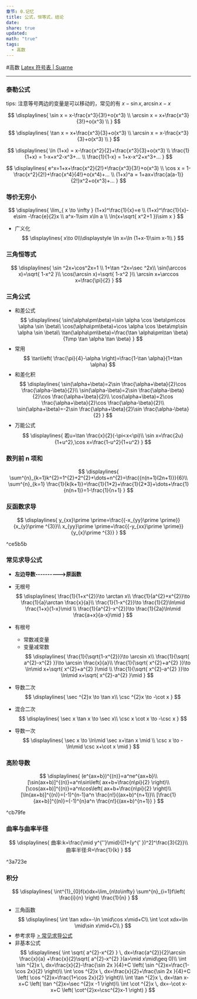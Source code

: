 ```yaml
---
章节: 0.记忆
title: 公式，恒等式，结论
date: 
share: true
updated: 
math: "true"
tags:
  - 高数
---
```


#高数 
[Latex 符号表 | Suarne](https://suarne.github.io/posts/Latex%E7%AC%A6%E5%8F%B7%E8%A1%A8/)

---

### 泰勒公式

tips: 注意等号两边的变量是可以移动的，常见的有 $x-\sin x, \arcsin x - x$

$$
\displaylines{
\sin x = x-\frac{x^3}{3!}+o(x^3) \\
\arcsin x = x+\frac{x^3}{3!}+o(x^3) \\ 
}
$$

$$
\displaylines{
\tan x = x+\frac{x^3}{3}+o(x^3) \\
\arcsin x = x-\frac{x^3}{3}+o(x^3) \\
}
$$

$$
\displaylines{
\ln (1+x) = x-\frac{x^2}{2}+\frac{x^3}{3}+o(x^3) \\
\frac{1}{1+x} = 1-x+x^2-x^3+... \\
\frac{1}{1-x} = 1+x-x^2+x^3+...
}
$$

$$
\displaylines{
e^x=1+x+\frac{x^2}{2!}+\frac{x^3}{3!}+o(x^3) \\
\cos x = 1-\frac{x^2}{2!}+\frac{x^4}{4!}+o(x^4)+... \\
(1+x)^a = 1+ax+\frac{a(a-1)}{2!}x^2+o(x^3)+...
}
$$
### 等价无穷小
$$
\displaylines{
\lim_{ x \to \infty } (1+x)^\frac{1}{x}=e  \\ 
(1+x)^\frac{1}{x}-e\sim -\frac{e}{2}x \\
a^x-1\sim x\ln a \\
\ln(x+\sqrt{ x^2+1 })\sim x
}  
$$
- 广义化
$$
\displaylines{
x\to 0\\\displaystyle \ln x=\ln (1+x-1)\sim x-1\\
}
$$
### 三角恒等式

$$
\displaylines{
\sin ^2x+\cos^2x=1 \\
1+\tan ^2x=\sec ^2x\\
\sin(\arccos x)=\sqrt{ 1-x^2 }\\
\cos(\arcsin x)=\sqrt{ 1-x^2 }\\
\arcsin x+\arccos x=\frac{\pi}{2}
}
$$
### 三角公式
- 和差公式
$$
\displaylines{
\sin(\alpha\pm\beta)=\sin \alpha \cos \beta\pm\cos \alpha \sin \beta\\
\cos(\alpha\pm\beta)=\cos \alpha \cos \beta\mp\sin \alpha \sin \beta\\
\tan(\alpha\pm\beta)=\frac{\tan \alpha\pm\tan \beta}{1\mp \tan \alpha \tan \beta}
}
$$
- 常用
$$
	\tan\left( \frac{\pi}{4}-\alpha \right)=\frac{1-\tan \alpha}{1+\tan \alpha}
$$
- 和差化积
$$
\displaylines{
\sin(\alpha+\beta)=2\sin \frac{\alpha+\beta}{2}\cos \frac{\alpha-\beta}{2}\\
\sin(\alpha-\beta)=2\sin \frac{\alpha-\beta}{2}\cos \frac{\alpha+\beta}{2}\\
\cos(\alpha+\beta)=2\cos \frac{\alpha+\beta}{2}\cos \frac{\alpha-\beta}{2}\\
\sin(\alpha+\beta)=-2\sin \frac{\alpha+\beta}{2}\sin \frac{\alpha-\beta}{2}
}
$$
- 万能公式
$$
\displaylines{
若u=\tan \frac{x}{2}(-\pi<x<\pi)\\
\sin x=\frac{2u}{1+u^2},\cos x=\frac{1-u^2}{1+u^2}
}
$$


### 数列前 n 项和
$$
\displaylines{
\sum^{n}_{k=1}k^{2}=1^{2}+2^{2}+\dots+n^{2}=\frac{{n(n+1)(2n+1)}}{6}\\
\sum^{n}_{k=1} \frac{1}{k(k+1)}=\frac{1}{1*2}+\frac{1}{2*3}+\dots+\frac{1}{n(n+1)}=1-\frac{1}{n+1}
}
$$
### 反函数求导
$$
\displaylines{
y_{xx}\prime \prime=\frac{{-x_{yy}\prime \prime}}{x_{y}\prime ^{3}}\\
x_{yy}\prime \prime=\frac{{-y_{xx}\prime \prime}}{y_{x}\prime ^{3}}
}
$$

^ce5b5b

### 常见求导公式
- **左边导数---------->原函数**
- 无根号
$$
\displaylines{
\frac{1}{1+x^{2}}\to \arctan x\\
\frac{1}{a^{2}+x^{2}}\to \frac{1}{a}\arctan \frac{x}{a}\\
\frac{1}{1-x^{2}}\to \frac{1}{2}\ln\mid \frac{1+x}{1-x}\mid \\
\frac{1}{a^{2}-x^{2}}\to \frac{1}{2a}\ln\mid \frac{a+x}{a-x}\mid
}
$$
- 有根号
	- 常数减变量
	- 变量减常数
$$
\displaylines{
\frac{1}{\sqrt{1-x^{2}}}\to \arcsin x\\
\frac{1}{\sqrt{ a^{2}-x^{2} }}\to \arcsin \frac{x}{a}\\
\frac{1}{\sqrt{ x^{2}+a^{2} }}\to \ln\mid x+\sqrt{ x^{2}+a^{2} }\mid \\
\frac{1}{\sqrt{ x^{2}-a^{2} }}\to \ln\mid x+\sqrt{ x^{2}-a^{2} }\mid
}
$$
- 导数二次
$$
\displaylines{ 
\sec ^{2}x \to \tan x\\
\csc ^{2}x \to -\cot x
}
$$

- 混合二次
$$
\displaylines{ 
\sec x \tan x \to \sec x\\
\csc x \cot x \to -\csc x
}
$$

- 导数一次
$$
\displaylines{ 
\sec x \to \ln\mid \sec x+\tan x \mid \\
\csc x \to -\ln\mid \csc x+\cot x \mid
}
$$
### 高阶导数
$$
\displaylines{
(e^{ax+b})^{(n)}=a^ne^{ax+b}\\
[\sin(ax+b)]^{(n)}=a^n\sin\left( ax+b+\frac{n\pi}{2} \right)\\
[\cos(ax+b)]^{(n)}=a^n\cos\left( ax+b+\frac{n\pi}{2} \right)\\
[\ln(ax+b)]^{(n)}=(-1)^{n-1}a^n \frac{n!}{(ax+b)^{n+1}}\\
[\frac{1}{ax+b}]^{(n)}=(-1)^{n}a^n \frac{n!}{(ax+b)^{n+1}}
}
$$

^cb79fe

### 曲率与曲率半径
$$
\displaylines{
曲率:k=\frac{\mid y^{''}\mid}{[1+(y^{' })^2]^\frac{3}{2}}\\
曲率半径:R=\frac{1}{k}
} 
$$ 

^3a723e

### 积分
$$
\displaylines{
\int^{1}_{0}f(x)dx=\lim_{n\to\infty} \sum^{n}_{i=1}f\left( \frac{i}{n} \right) \frac{1}{n}
}
$$
- 三角函数
$$
\displaylines{ 
\int \tan xdx=-\ln \mid\cos x\mid+C\\
\int \cot xdx=\ln \mid\sin x\mid+C\\
}
$$
- 参考求导
	[ > 常见求导公式](.md#常见求导公式)
- 非基本公式
$$
\displaylines{
\int \sqrt{ a^{2}-x^{2} } \, dx=\frac{a^{2}}{2}\arcsin \frac{x}{a} +\frac{x}{2}\sqrt{ a^{2}-x^{2} }(a>\mid x\mid\geq 0)\\
\int \sin ^{2}x \, dx=\frac{x}{2}-\frac{\sin 2x }{4}+C \left( \sin ^{2}x=\frac{1-\cos 2x}{2}  \right)\\
\int \cos ^{2}x \, dx=\frac{x}{2}+\frac{\sin 2x }{4}+C \left( \cos ^{2}x=\frac{1+\cos 2x}{2}  \right)\\
\int \tan ^{2}x \, dx=\tan x-x+C \left( \tan ^{2}x=\sec ^{2}x -1 \right)\\
\int \cot ^{2}x \, dx=-\cot x-x+C \left( \cot^{2}x=\csc^{2}x-1  \right)
}
$$
